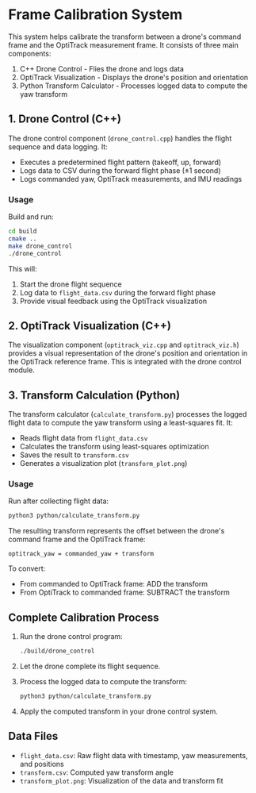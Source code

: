 # Frame Calibration System

This system helps calibrate the transform between a drone's command frame and the OptiTrack measurement frame. It consists of three main components:

1. C++ Drone Control - Flies the drone and logs data
2. OptiTrack Visualization - Displays the drone's position and orientation
3. Python Transform Calculator - Processes logged data to compute the yaw transform

## 1. Drone Control (C++)

The drone control component (`drone_control.cpp`) handles the flight sequence and data logging. It:

- Executes a predetermined flight pattern (takeoff, up, forward)
- Logs data to CSV during the forward flight phase (±1 second)
- Logs commanded yaw, OptiTrack measurements, and IMU readings

### Usage

Build and run:

```bash
cd build
cmake ..
make drone_control
./drone_control
```

This will:
1. Start the drone flight sequence
2. Log data to `flight_data.csv` during the forward flight phase
3. Provide visual feedback using the OptiTrack visualization

## 2. OptiTrack Visualization (C++)

The visualization component (`optitrack_viz.cpp` and `optitrack_viz.h`) provides a visual representation of the drone's position and orientation in the OptiTrack reference frame. This is integrated with the drone control module.

## 3. Transform Calculation (Python)

The transform calculator (`calculate_transform.py`) processes the logged flight data to compute the yaw transform using a least-squares fit. It:

- Reads flight data from `flight_data.csv`
- Calculates the transform using least-squares optimization
- Saves the result to `transform.csv`
- Generates a visualization plot (`transform_plot.png`)

### Usage

Run after collecting flight data:

```bash
python3 python/calculate_transform.py
```

The resulting transform represents the offset between the drone's command frame and the OptiTrack frame:

```
optitrack_yaw = commanded_yaw + transform
```

To convert:
- From commanded to OptiTrack frame: ADD the transform
- From OptiTrack to commanded frame: SUBTRACT the transform

## Complete Calibration Process

1. Run the drone control program:
   ```bash
   ./build/drone_control
   ```

2. Let the drone complete its flight sequence.

3. Process the logged data to compute the transform:
   ```bash
   python3 python/calculate_transform.py
   ```

4. Apply the computed transform in your drone control system.

## Data Files

- `flight_data.csv`: Raw flight data with timestamp, yaw measurements, and positions
- `transform.csv`: Computed yaw transform angle
- `transform_plot.png`: Visualization of the data and transform fit